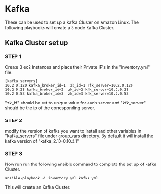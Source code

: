# Kafka
  These can be used to set up a kafka Cluster on Amazon Linux.
  The following playbooks will create a 3 node Kafka Cluster.

## Kafka Cluster set up

### STEP 1
  Create 3 ec2 Instances and place their Private IP's in the "inventory.yml" file.
  ```
  [kafka_servers]
  10.2.0.120 kafka_broker_id=1  zk_id=1 kfk_server=10.2.0.120
  10.2.0.28 kafka_broker_id=2  zk_id=2 kfk_server=10.2.0.28
  10.2.0.53 kafka_broker_id=3  zk_id=3 kfk_server=10.2.0.53
  ```
  "zk_id" should be set to unique value for each server and "kfk_server" should be the ip of the corresponding server.

### STEP 2

   modify the version of kafka you want to install and other variables in "kafka_servers" file under group_vars directory. By default it will install the kafka version of "kafka_2.10-0.10.2.1"

### STEP 3

  Now run run the following ansible command to complete the set up of kafka Cluster.
  ```
  ansible-playbook -i inventory.yml kafka.yml
  ```
  This will create an Kafka Cluster.

